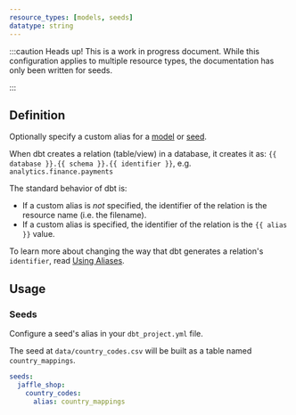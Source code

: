 ```yaml
---
resource_types: [models, seeds]
datatype: string
---
```


:::caution Heads up!
This is a work in progress document. While this configuration applies to multiple resource types, the documentation has only been written for seeds.

:::

## Definition

Optionally specify a custom alias for a [model](docs/docs/building-a-dbt-project/building-models.md) or [seed](docs/docs/building-a-dbt-project/seeds.md).

When dbt creates a relation (table/view) in a database, it creates it as: `{{ database }}.{{ schema }}.{{ identifier }}`, e.g. `analytics.finance.payments`

The standard behavior of dbt is:
* If a custom alias is _not_ specified, the identifier of the relation is the resource name (i.e. the filename).
* If a custom alias is specified, the identifier of the relation is the `{{ alias }}` value.

To learn more about changing the way that dbt generates a relation's `identifier`, read [Using Aliases](docs/building-a-dbt-project/building-models/using-custom-aliases.md).


## Usage

### Seeds
Configure a seed's alias in your `dbt_project.yml` file.

The seed at `data/country_codes.csv` will be built as a table named `country_mappings`.

<File name='dbt_project.yml'>

```yml
seeds:
  jaffle_shop:
    country_codes:
      alias: country_mappings

```

</File>
